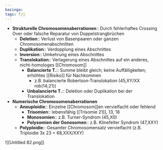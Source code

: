 ```yaml
---
bazinga: 
tags: f/🧬
---
```

- **Strukturelle Chromosomenaberrationen**:: Durch fehlerhaftes Crossing Over oder falsche Reparatur von Doppelstrangbrüchen
	- **Deletion**:: Verlust von Basenpaaren oder ganzen Chromosomenabschnitten
	- **Duplikation**:: Verdopplung eines Abschnittes
	- **Inversion**:: Umkehrung eines Abschnittes
	- **Translokation**:: Verlagerung eines Abschnittes auf ein anderes, nicht-homologes [[Chromosom]]
	    - **Balancierte T.**:: Summe bleibt gleich; keine Auffälligkeiten; erhöhtes [[Risiko]] für Nachkommen
	        - z.B. balancierte Robertson-Translokation (45,XY/XX rob(14;21))
	    - **Unbalancierte T.**:: Deletion oder Duplikation bei der Translokation
- **Numerische Chromosomenaberrationen**
	- **Aneuploidie**:: Einzelne [[Chromosom]]en vervielfacht oder fehlend
	    - **Trisomien**:: lebensfähig [[Trisomie 21]], 13, 18
	    - **Monosomien**:: z.B. Turner-Syndrom (45,X0)
	    - **Polysomien der Gonosomen**:: z.B. Klinefelter Syndrom (47,XXY)
	- **Polyploidie**:: Gesamter Chromosomensatz vervielfacht (z.B. Triploidie 3x 23 = 68,XXX/XXY)

![[Untitled 82.png]]